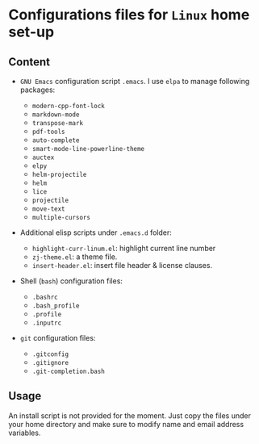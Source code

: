 
# Configurations files for `Linux` home set-up

## Content

- `GNU Emacs` configuration script `.emacs`. I use `elpa` to manage
  following packages:
  * `modern-cpp-font-lock`
  * `markdown-mode`
  * `transpose-mark`
  * `pdf-tools`
  * `auto-complete`
  * `smart-mode-line-powerline-theme`
  * `auctex`
  * `elpy`
  * `helm-projectile`
  * `helm`
  * `lice`
  * `projectile`
  * `move-text`
  * `multiple-cursors`

- Additional elisp scripts under `.emacs.d` folder:
  * `highlight-curr-linum.el`: highlight current line number
  * `zj-theme.el`: a theme file.
  * `insert-header.el`: insert file header & license clauses.

- Shell (`bash`) configuration files:
  * `.bashrc`
  * `.bash_profile`
  * `.profile`
  * `.inputrc`

- `git` configuration files:
  * `.gitconfig`
  * `.gitignore`
  * `.git-completion.bash`


## Usage

An install script is not provided for the moment. Just copy the files
under your home directory and make sure to modify name and email
address variables.
